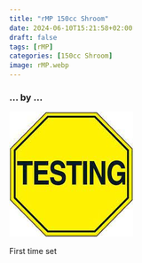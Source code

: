 ```yaml
---
title: "rMP 150cc Shroom"
date: 2024-06-10T15:21:58+02:00
draft: false
tags: [rMP]
categories: [150cc Shroom]
image: rMP.webp
---
```

### ... by ...
![Nothing there](testing.jpg)

First time set